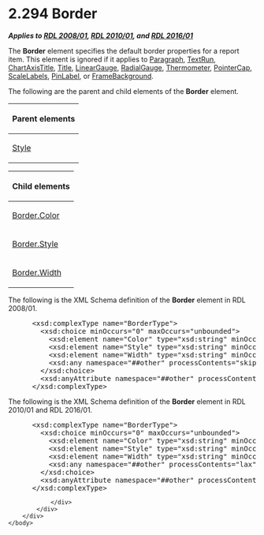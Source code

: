 <html dir="LTR" xmlns:mshelp="http://msdn.microsoft.com/mshelp" xmlns:ddue="http://ddue.schemas.microsoft.com/authoring/2003/5" xmlns:xlink="http://www.w3.org/1999/xlink" xmlns:tool="http://www.microsoft.com/tooltip">
    <head>
        <meta http-equiv="Content-Type" content="text/html; CHARSET=utf-8"></meta>
        <meta name="save" content="history"></meta>
        <title>2.294 Border</title>
        <xml>
            <mshelp:toctitle title="2.294 Border"></mshelp:toctitle>
            <mshelp:rltitle title="[MS-RDL]: Border"></mshelp:rltitle>
            <mshelp:keyword index="A" term="39ecf39b-787f-4c80-94a9-a0eed30385be"></mshelp:keyword>
            <mshelp:attr name="DCSext.ContentType" value="open specification"></mshelp:attr>
            <mshelp:attr name="AssetID" value="39ecf39b-787f-4c80-94a9-a0eed30385be"></mshelp:attr>
            <mshelp:attr name="TopicType" value="kbRef"></mshelp:attr>
            <mshelp:attr name="DCSext.Title" value="[MS-RDL]: Border" />
        </xml>
    </head>
    <body>
        <div id="header">
            <h1 class="heading">2.294 Border</h1>
        </div>
        <div id="mainSection">
            <div id="mainBody">
                <div id="allHistory" class="saveHistory"></div>
                <div id="sectionSection0" class="section" name="collapseableSection">
                    

<p><b><i>Applies to </i></b><a href="1e855f94-4617-47e4-b89e-0856c6cb420f.md"><b><i>RDL 2008/01</i></b></a><b><i>,
</i></b><a href="3428e690-a348-4ec7-8a6a-8efb42d2cdee.md"><b><i>RDL 2010/01</i></b></a><b><i>,
and </i></b><a href="52ce3983-2bfc-4e72-9359-42aaf5fe4509.md"><b><i>RDL 2016/01</i></b></a></p>

<p>The <b>Border</b> element specifies the default border
properties for a report item. This element is ignored if it applies to <a href="c813d832-e92f-40e9-aadf-77ec1845efbb.md">Paragraph</a>, <a href="90623d67-443b-4480-9869-e03277a6223a.md">TextRun</a>, <a href="8fde02ea-8499-4f99-a339-840397fd79fc.md">ChartAxisTitle</a>, <a href="ad26c51e-d1ae-4ab1-9324-7bec1efc2ada.md">Title</a>, <a href="021b569b-07ae-462a-ac62-d3ab51f183f5.md">LinearGauge</a>, <a href="2e113607-ee33-4abd-9ae3-6607c10d3c8a.md">RadialGauge</a>, <a href="5cc97283-ef00-48ec-8de1-ace6325fb3ec.md">Thermometer</a>, <a href="b0592355-23f8-429d-8aae-358078189ab3.md">PointerCap</a>, <a href="7e678f86-f918-4069-822a-f1324ab0b043.md">ScaleLabels</a>, <a href="8a95fbbe-67d8-418f-8b2c-dc7fb18fdf6b.md">PinLabel</a>, or <a href="fcc95015-2f49-42a2-8a3d-739974b6cca0.md">FrameBackground</a>.</p>

<p>The following are the parent and child elements of the <b>Border</b>
element.</p>

<table>
 <thead>
  <tr>
   <th>
   <p>Parent elements</p>
   </th>
  </tr>
 </thead>
 <tr>
  <td>
  <p><a href="ea446209-9c6a-46ce-b472-fae8b8350b37.md">Style</a></p>
  </td>
 </tr>
</table>

<p> </p>

<table>
 <thead>
  <tr>
   <th>
   <p>Child elements</p>
   </th>
  </tr>
 </thead>
 <tr>
  <td>
  <p><a href="51102fda-7212-4c76-a1eb-19f67a9ae707.md">Border.Color</a></p>
  </td>
 </tr>
 <tr>
  <td>
  <p><a href="ddc532a7-275a-422a-8a67-f9aecd2d0873.md">Border.Style</a></p>
  </td>
 </tr>
 <tr>
  <td>
  <p><a href="c7978ca5-19ec-4c2a-9060-33d0c1c4e3fa.md">Border.Width</a></p>
  </td>
 </tr>
</table>

<p>The following is the XML Schema definition of the <b>Border</b>
element in RDL 2008/01.</p>

<dl>
<dd>
<div><pre> &lt;xsd:complexType name=&quot;BorderType&quot;&gt;
   &lt;xsd:choice minOccurs=&quot;0&quot; maxOccurs=&quot;unbounded&quot;&gt;
     &lt;xsd:element name=&quot;Color&quot; type=&quot;xsd:string&quot; minOccurs=&quot;0&quot; /&gt;
     &lt;xsd:element name=&quot;Style&quot; type=&quot;xsd:string&quot; minOccurs=&quot;0&quot; /&gt;
     &lt;xsd:element name=&quot;Width&quot; type=&quot;xsd:string&quot; minOccurs=&quot;0&quot; /&gt;
     &lt;xsd:any namespace=&quot;##other&quot; processContents=&quot;skip&quot; /&gt;
   &lt;/xsd:choice&gt;
   &lt;xsd:anyAttribute namespace=&quot;##other&quot; processContents=&quot;skip&quot; /&gt;
 &lt;/xsd:complexType&gt;
</pre></div>
</dd></dl>

<p>The following is the XML Schema definition of the <b>Border</b>
element in RDL 2010/01 and RDL 2016/01.</p>

<dl>
<dd>
<div><pre> &lt;xsd:complexType name=&quot;BorderType&quot;&gt;
   &lt;xsd:choice minOccurs=&quot;0&quot; maxOccurs=&quot;unbounded&quot;&gt;
     &lt;xsd:element name=&quot;Color&quot; type=&quot;xsd:string&quot; minOccurs=&quot;0&quot; /&gt;
     &lt;xsd:element name=&quot;Style&quot; type=&quot;xsd:string&quot; minOccurs=&quot;0&quot; /&gt;
     &lt;xsd:element name=&quot;Width&quot; type=&quot;xsd:string&quot; minOccurs=&quot;0&quot; /&gt;
     &lt;xsd:any namespace=&quot;##other&quot; processContents=&quot;lax&quot; /&gt;
   &lt;/xsd:choice&gt;
   &lt;xsd:anyAttribute namespace=&quot;##other&quot; processContents=&quot;lax&quot; /&gt;
 &lt;/xsd:complexType&gt;
</pre></div>
</dd></dl>


                </div>
            </div>
        </div>
    </body>
</html>